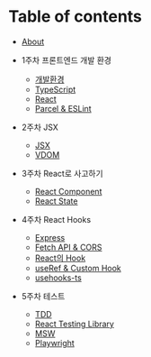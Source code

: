 # Table of contents

- [About](README.md)

- 1주차 프론트엔드 개발 환경
  - [개발환경](week1/environment.md)
  - [TypeScript](week1/typescript.md)
  - [React](week1/react.md)
  - [Parcel & ESLint](week1/parcel_eslint.md)

- 2주차 JSX
  - [JSX](week2/jsx.md)
  - [VDOM](week2/vdom.md)

- 3주차 React로 사고하기
  - [React Component](week3/react_component.md)
  - [React State](week3/react_state.md)

- 4주차 React Hooks
  - [Express](week4/express.md)
  - [Fetch API & CORS](week4/fetch_api__cors.md)
  - [React의 Hook](week4/react_hook.md)
  - [useRef & Custom Hook](week4/useref__custom_hook.md)
  - [usehooks-ts](week4/usehooks_ts.md)

- 5주차 테스트
  - [TDD](week5/tdd.md)
  - [React Testing Library](week5/react_testing_library.md)
  - [MSW](week5/msw.md)
  - [Playwright](week5/playwright.md)
